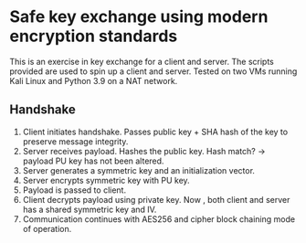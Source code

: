 # Safe key exchange using modern encryption standards

This is an exercise in key exchange for a client and server. The scripts provided are used to spin up a client and server. Tested on two VMs running Kali Linux and Python 3.9 on a NAT network.

## Handshake

1. Client initiates handshake. Passes public key + SHA hash of the key to preserve message integrity.
2. Server receives payload. Hashes the public key. Hash match? -> payload PU key has not been altered.
3. Server generates a symmetric key and an initialization vector.
4. Server encrypts symmetric key with PU key.
5. Payload is passed to client.
6. Client decrypts payload using private key. Now , both client and server has a shared symmetric key and IV.
7. Communication continues with AES256 and cipher block chaining mode of operation.



